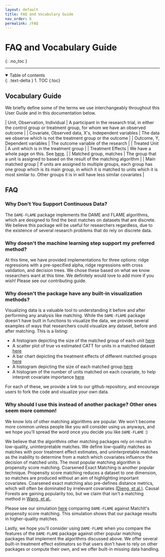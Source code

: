```yaml
---
layout: default
title: FAQ and Vocabulary Guide
nav_order: 6
permalink: /FAQ
---
```



# FAQ and Vocabulary Guide
{: .no_toc }

---

<details open markdown="block">
  <summary>
    Table of contents
  </summary>
  {: .text-delta }
1. TOC
{:toc}
</details>

## Vocabulary Guide

We briefly define some of the terms we use interchangeably throughout this User Guide and in this documentation below.

| Unit, Observation, Individual | A participant in the research trial, in either the control group or treatment group, for whom we have an observed outcome                     |
| Covariate, Observed data, X's, Independent variables  | The data we observe which is not the treatment group or the outcome      |
|  Outcome, Y, Dependent variables               | The outcome variable of the research |
| Treated Unit | A unit which is in the treatment group |
| Treatment Effects | We have a whole page on this. See [here](https://almost-matching-exactly.github.io/DAME-FLAME-Python-Package/documentation/user-guide/Treatment-Effects). |
| Matched group, matches | The group that a unit is assigned to based on the result of the matching algorithm |
| Main matched group | If units are assigned to multiple groups, each group has one group which is its main group, in which it is matched to units which it is most similar to. Other groups it is in will have less similar covariates  |


## FAQ

### Why Don't You Support Continuous Data?
The `DAME-FLAME` package implements the DAME and FLAME algorithms, which are designed to find the best matches on datasets that are discrete. We believe this package will be useful for researchers regardless, due to the existence of several research problems that do rely on discrete data. 

### Why doesn't the machine learning step support my preferred method?
At this time, we have provided implementations for three options: ridge regressions with a pre-specified alpha, ridge regressions with cross validation, and decision trees. We chose these based on what we know researchers want at this time. We definitely would love to add more if you wish! Please see our contributing guide. 

### Why doesn't the package have any built-in visualization methods?
Visualizing data is a valuable tool to understanding it before and after performing any analysis like matching. While the `DAME-FLAME` package doesn't have built in functions to visualize the data, we provide several examples of ways that researchers could visualize any dataset, before and after matching. This is a listing:

- A histogram depicting the size of the matched group of each unit [here](https://almost-matching-exactly.github.io/DAME-FLAME-Python-Package/examples/flame_vs_dame_quality/)
- A scatter plot of true vs estimated CATT for units in a matched dataset [here](https://almost-matching-exactly.github.io/DAME-FLAME-Python-Package/examples/early_stopping/)
- A bar chart depicting the treatment effects of different matched groups [here](https://almost-matching-exactly.github.io/DAME-FLAME-Python-Package/examples/exact_matching/)
- A histogram depicting the size of each matched group [here](https://almost-matching-exactly.github.io/DAME-FLAME-Python-Package/examples/exact_matching/)
- A histogram of the number of units matched on each covariate, to help interpret covariate importance [here](https://almost-matching-exactly.github.io/DAME-FLAME-Python-Package/examples/interpretability/)

For each of these, we provide a link to our github repository, and encourage users to fork the code and visualize your own data. 

### Why should I use this instead of another package? Other ones seem more common!

We know lots of other matching algorithms are popular. We won't become more common unless people like you will consider using us anyways, and we hope you'll spread the word once you decide you like `DAME-FLAME` :) 

We believe that the algorithms other matching packages rely on result in low-quality, uninterpretable matches. We define low-quality matches as matches with poor treatment effect estimates, and uninterpretable matches as the inability to determine from a match which covariates influence the decision of matched units. The most popular matching algorithm is propensity score matching. Coarsened Exact Matching is another popular technique. Propensity score matching reduces a dataset to one dimension, so matches are produced without an aim of highlighting important covariates. Coarsened exact matching also pre-defines distance metrics, which will often be dominated by irrelevant covariates [(Dieng, et al.)](https://arxiv.org/abs/1806.06802). Causal Forests are gaining popularity too, but we claim that isn't a matching method in [Wang, et al.](https://arxiv.org/abs/1707.06315).

Please see our simulation [here](https://github.com/nehargupta/dame-flame-experiments/blob/master/DAME_vs_FLAME_vs_Matchit.ipynb) comparing `DAME-FLAME` against MatchIt's propensity score matching. This simulation shows that our package results in higher-quality matches.

Lastly, we hope you'll consider using `DAME-FLAME` when you compare the features of the `DAME-FLAME` package against other popular matching packages that implement the algorithms discussed above. We offer several built-in treatment effect estimators so that users don't have to rely on other packages or compute their own, and we offer built-in missing data handling. 